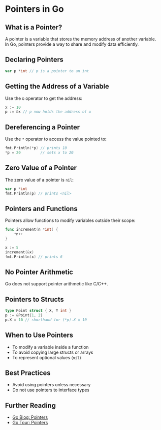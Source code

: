 # Pointers in Go

## What is a Pointer?

A pointer is a variable that stores the memory address of another variable. In Go, pointers provide a way to share and modify data efficiently.

## Declaring Pointers

```go
var p *int // p is a pointer to an int
```

## Getting the Address of a Variable

Use the `&` operator to get the address:

```go
x := 10
p := &x // p now holds the address of x
```

## Dereferencing a Pointer

Use the `*` operator to access the value pointed to:

```go
fmt.Println(*p) // prints 10
*p = 20         // sets x to 20
```

## Zero Value of a Pointer

The zero value of a pointer is `nil`:

```go
var p *int
fmt.Println(p) // prints <nil>
```

## Pointers and Functions

Pointers allow functions to modify variables outside their scope:

```go
func increment(n *int) {
    *n++
}

x := 5
increment(&x)
fmt.Println(x) // prints 6
```

## No Pointer Arithmetic

Go does not support pointer arithmetic like C/C++.

## Pointers to Structs

```go
type Point struct { X, Y int }
p := &Point{1, 2}
p.X = 10 // shorthand for (*p).X = 10
```

## When to Use Pointers

- To modify a variable inside a function
- To avoid copying large structs or arrays
- To represent optional values (`nil`)

## Best Practices

- Avoid using pointers unless necessary
- Do not use pointers to interface types

## Further Reading

- [Go Blog: Pointers](https://blog.golang.org/pointers)
- [Go Tour: Pointers](https://tour.golang.org/moretypes/1)